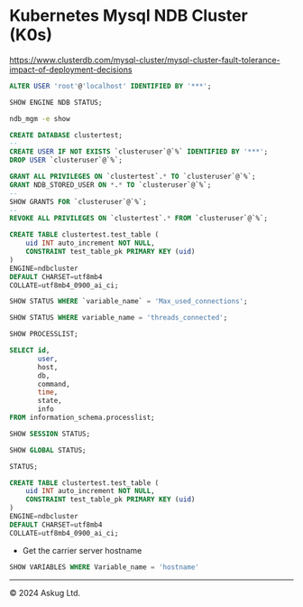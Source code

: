 # Kubernetes Mysql NDB Cluster (K0s)

<https://www.clusterdb.com/mysql-cluster/mysql-cluster-fault-tolerance-impact-of-deployment-decisions>

~~~ sql
ALTER USER 'root'@'localhost' IDENTIFIED BY '***';
~~~

~~~ sql
SHOW ENGINE NDB STATUS;
~~~

~~~ bash
ndb_mgm -e show
~~~


~~~ sql
CREATE DATABASE clustertest;
--
CREATE USER IF NOT EXISTS `clusteruser`@`%` IDENTIFIED BY '***';
DROP USER `clusteruser`@`%`;
~~~

~~~ sql
GRANT ALL PRIVILEGES ON `clustertest`.* TO `clusteruser`@`%`;
GRANT NDB_STORED_USER ON *.* TO `clusteruser`@`%`;
--
SHOW GRANTS FOR `clusteruser`@`%`;
--
REVOKE ALL PRIVILEGES ON `clustertest`.* FROM `clusteruser`@`%`;
~~~

~~~ sql
CREATE TABLE clustertest.test_table (
	uid INT auto_increment NOT NULL,
	CONSTRAINT test_table_pk PRIMARY KEY (uid)
)
ENGINE=ndbcluster
DEFAULT CHARSET=utf8mb4
COLLATE=utf8mb4_0900_ai_ci;
~~~

~~~ sql
SHOW STATUS WHERE `variable_name` = 'Max_used_connections';
~~~

~~~ sql
SHOW STATUS WHERE variable_name = 'threads_connected';
~~~

~~~ sql
SHOW PROCESSLIST;
~~~

~~~ sql
SELECT id,
       user,
       host,
       db,
       command,
       time,
       state,
       info
FROM information_schema.processlist;
~~~

~~~ sql
SHOW SESSION STATUS;
~~~

~~~ sql
SHOW GLOBAL STATUS;
~~~

~~~ sql
STATUS;
~~~

~~~ sql
CREATE TABLE clustertest.test_table (
	uid INT auto_increment NOT NULL,
	CONSTRAINT test_table_pk PRIMARY KEY (uid)
)
ENGINE=ndbcluster
DEFAULT CHARSET=utf8mb4
COLLATE=utf8mb4_0900_ai_ci;
~~~

* Get the carrier server hostname
~~~ sql
SHOW VARIABLES WHERE Variable_name = 'hostname'
~~~

---

&copy; 2024 Askug Ltd.
